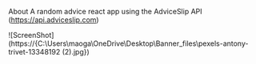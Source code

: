 
About
A random advice react app using the AdviceSlip API (https://api.adviceslip.com)

![ScreenShot](https://{C:\Users\maoga\OneDrive\Desktop\Banner_files\pexels-antony-trivet-13348192 (2).jpg})
